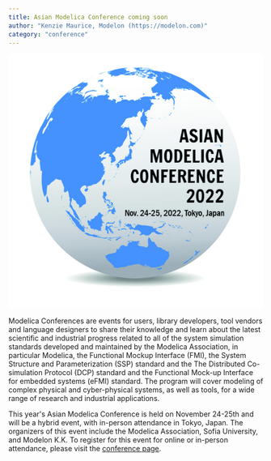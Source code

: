 ```yaml
---
title: Asian Modelica Conference coming soon
author: "Kenzie Maurice, Modelon (https://modelon.com)"
category: "conference"
---
```


[![AsMC 2020 Logo](../_2022-02/AsianModelicaConfLogo2022.jpg)](https://2022.asian.conference.modelica.org/)

Modelica Conferences are events for users, library developers, tool vendors and language designers to share their knowledge and learn about the latest scientific and industrial progress related to all of the system simulation standards developed and maintained by the Modelica Association, in particular Modelica, the Functional Mockup Interface (FMI), the System Structure and Parameterization (SSP) standard and the The Distributed Co-simulation Protocol (DCP) standard and the Functional Mock-up Interface for embedded systems (eFMI) standard. The program will cover modeling of complex physical and cyber-physical systems, as well as tools, for a wide range of research and industrial applications.

This year's Asian Modelica Conference is held on November 24-25th and will be a hybrid event, with in-person attendance in Tokyo, Japan. The organizers of this event include the Modelica Association, Sofia University, and Modelon K.K. To register for this event for online or in-person attendance, please visit the [conference page](https://2022.asian.conference.modelica.org/). 
